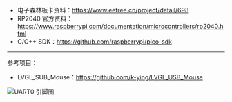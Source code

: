 

- 电子森林板卡资料：https://www.eetree.cn/project/detail/698
- RP2040 官方资料：https://www.raspberrypi.com/documentation/microcontrollers/rp2040.html
- C/C++ SDK：https://github.com/raspberrypi/pico-sdk



----

参考项目：

- LVGL_SUB_Mouse：https://github.com/k-ying/LVGL_USB_Mouse



![UART0 引脚图](https://gitee.com/jackis/blog-images/raw/master/images/image-20211225215958828.png)